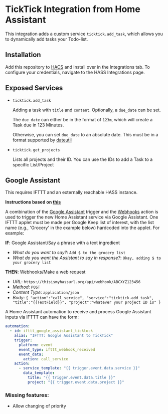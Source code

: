 # TickTick Integration from Home Assistant

This integration adds a custom service `ticktick.add_task`, which allows you to dynamically add tasks your Todo-list.

## Installation

Add this repository to [HACS](https://hacs.xyz/) and install over in the Integrations tab. To configure your credentials, navigate to the HASS Integrations page.

## Exposed Services

- `ticktick.add_task`

  Adding a task with `title` and `content`. Optionally, a `due_date` can be set.

  The `due_date` can either be in the format of `123m`, which will create a Task due in 123 Minutes.

  Otherwise, you can set `due_date` to an absolute date. This must be in a format supported by [dateutil](https://dateutil.readthedocs.io/en/stable/parser.html#module-dateutil.parser)
- `ticktick.get_projects`

  Lists all projects and their ID. You can use the IDs to add a Task to a specific List/Project

## Google Assistant

This requires IFTTT and an externally reachable HASS instance.

**Instructions based on [this](https://github.com/aFrankLion/hass-google_keep#ifttt-applet-and-home-assistant-automation)**

A combination of the [Google Assistant](https://ifttt.com/google_assistant) trigger and the [Webhooks](https://ifttt.com/maker_webhooks) action is used to trigger the new Home Assistant service via Google Assistant.
One IFTTT applet must be made per Google Keep list of interest, with the list name (e.g., 'Grocery' in the example below) hardcoded into the applet.
For example:

**IF**: Google Assistant/Say a phrase with a text ingredient

- _What do you want to say?_: `Add $ to the grocery list`
- _What do you want the Assistant to say in response?_: `Okay, adding $ to your grocery list`

**THEN**: Webhooks/Make a web request

- _URL_: `https://thisismyhassurl.org/api/webhook/ABCXYZ123456`
- _Method_: `POST`
- _Content Type_: `application/json`
- _Body_: `{ "action":"call_service", "service":"ticktick.add_task", "title":"{{TextField}}", "project":"whatever your project ID is" }`

A Home Assistant automation to receive and process Google Assistant inputs via IFTTT can have the form:

```yaml
automation:
  - id: ifttt_google_assistant_ticktock
    alias: "IFTTT: Google Assistant to TickTick"
    trigger:
      platform: event
      event_type: ifttt_webhook_received
      event_data:
        action: call_service
    action:
      - service_template: "{{ trigger.event.data.service }}"
        data_template:
          title: "{{ trigger.event.data.title }}"
          project: "{{ trigger.event.data.project }}"
```

### Missing features:

- Allow changing of priority
